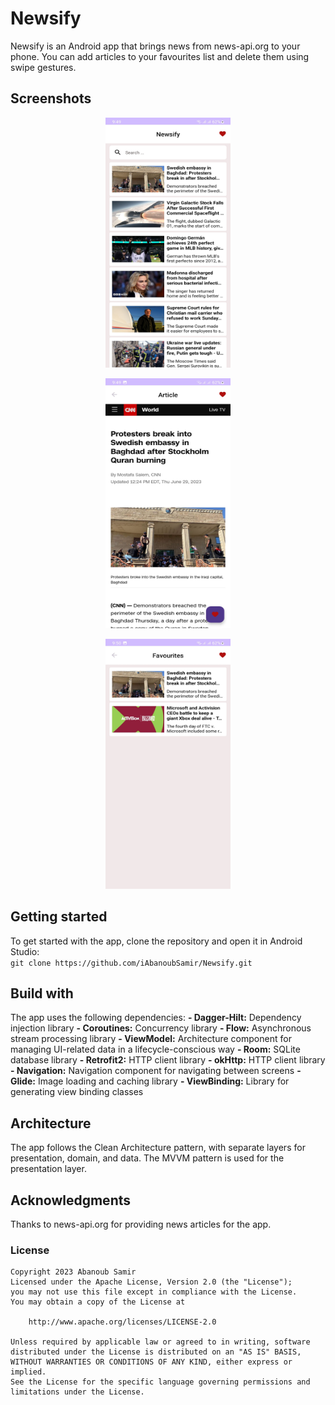 # Newsify
Newsify is an Android app that brings news from news-api.org to your phone. You can add articles to your favourites list and delete them using swipe gestures.

## Screenshots
<p align="center"><img src="/screenshots/screenshot1.jpg" alt="Screenshot 1" width="200" height="400" /></p>
<p align="center"><img src="/screenshots/screenshot2.jpg" alt="Screenshot 2" width="200" height="400" /></p>
<p align="center"><img src="/screenshots/screenshot3.jpg" alt="Screenshot 3" width="200" height="400" /></p>

## Getting started
To get started with the app, clone the repository and open it in Android Studio:
<br>
`git clone https://github.com/iAbanoubSamir/Newsify.git`

## Build with
The app uses the following dependencies:
**- Dagger-Hilt:** Dependency injection library
**- Coroutines:** Concurrency library
**- Flow:** Asynchronous stream processing library
**- ViewModel:** Architecture component for managing UI-related data in a lifecycle-conscious way
**- Room:** SQLite database library
**- Retrofit2:** HTTP client library
**- okHttp:** HTTP client library
**- Navigation:** Navigation component for navigating between screens
**- Glide:** Image loading and caching library
**- ViewBinding:** Library for generating view binding classes

## Architecture
The app follows the Clean Architecture pattern, with separate layers for presentation, domain, and data. The MVVM pattern is used for the presentation layer.

## Acknowledgments
Thanks to news-api.org for providing news articles for the app.

### License
<pre><code>Copyright 2023 Abanoub Samir
Licensed under the Apache License, Version 2.0 (the "License");
you may not use this file except in compliance with the License.
You may obtain a copy of the License at

    http://www.apache.org/licenses/LICENSE-2.0

Unless required by applicable law or agreed to in writing, software
distributed under the License is distributed on an "AS IS" BASIS,
WITHOUT WARRANTIES OR CONDITIONS OF ANY KIND, either express or implied.
See the License for the specific language governing permissions and
limitations under the License.</code></pre>
